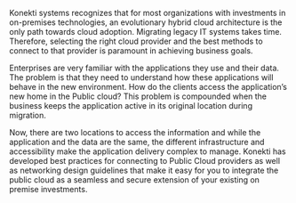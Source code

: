 <p>Konekti systems recognizes that for most organizations with investments in on-premises technologies, an evolutionary hybrid cloud architecture is the only path towards cloud adoption. Migrating legacy IT systems takes time. Therefore, selecting the right cloud provider and the best methods to connect to that provider is paramount in achieving business goals.</p>

<p>Enterprises are very familiar with the applications they use and their data. The problem is that they need to understand how these applications will behave in the new environment. How do the clients access the application’s new home in the Public cloud? This problem is compounded when the business keeps the application active in its original location during migration.</p>

<p>Now, there are two locations to access the information and while the application and the data are the same, the different infrastructure and accessibility make the application delivery complex to manage. Konekti has developed best practices for connecting to Public Cloud providers as well as networking design guidelines that make it easy for you to integrate the public cloud as a seamless and secure extension of your existing on premise investments.</p>

